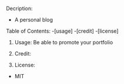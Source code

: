 Decription:
- A personal blog

Table of Contents:
-[usage]
-[credit]
-[license]

1. Usage: Be able to promote your portfolio

2. Credit:

3. License:
  - MIT
